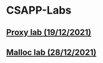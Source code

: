 # CSAPP-Labs

## [Proxy lab (19/12/2021)](https://github.com/why1414/CSAPP-Labs/tree/main/proxylab-handout/)
## [Malloc lab (28/12/2021)](https://github.com/why1414/CSAPP-Labs/tree/main/malloclab-handout/)
